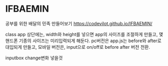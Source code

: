 # IFBAEMIN
공부를 위한 배달의 민족 만들어보기
https://codevilot.github.io/IFBAEMIN/


class app 상단에는, width와 height를 넣으면 app의 사이즈를 조절하게 만들고, 몇 핸드폰 기종의 사이즈는 미리입력되게 해둔다.
pc버전은 app.js는 before와 after로 대입되게 만들고, 모바일 버전은, input으로 on/off로 before after 버전 전환.

inputbox change변화 넣을것
